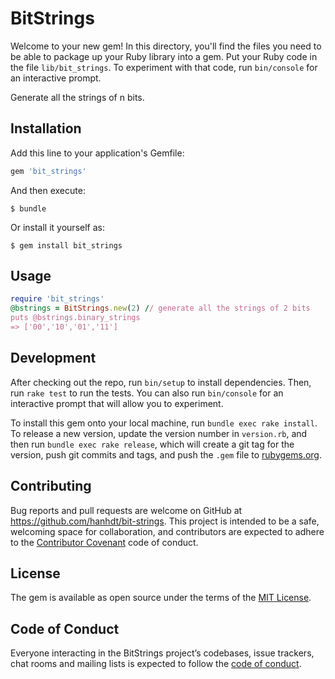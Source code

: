 # BitStrings

Welcome to your new gem! In this directory, you'll find the files you need to be able to package up your Ruby library into a gem. Put your Ruby code in the file `lib/bit_strings`. To experiment with that code, run `bin/console` for an interactive prompt.

Generate all the strings of n bits.

## Installation

Add this line to your application's Gemfile:

```ruby
gem 'bit_strings'
```

And then execute:

    $ bundle

Or install it yourself as:

    $ gem install bit_strings

## Usage

```ruby
require 'bit_strings'
@bstrings = BitStrings.new(2) // generate all the strings of 2 bits
puts @bstrings.binary_strings
=> ['00','10','01','11']
```

## Development

After checking out the repo, run `bin/setup` to install dependencies. Then, run `rake test` to run the tests. You can also run `bin/console` for an interactive prompt that will allow you to experiment.

To install this gem onto your local machine, run `bundle exec rake install`. To release a new version, update the version number in `version.rb`, and then run `bundle exec rake release`, which will create a git tag for the version, push git commits and tags, and push the `.gem` file to [rubygems.org](https://rubygems.org).

## Contributing

Bug reports and pull requests are welcome on GitHub at https://github.com/hanhdt/bit-strings. This project is intended to be a safe, welcoming space for collaboration, and contributors are expected to adhere to the [Contributor Covenant](http://contributor-covenant.org) code of conduct.

## License

The gem is available as open source under the terms of the [MIT License](http://opensource.org/licenses/MIT).

## Code of Conduct

Everyone interacting in the BitStrings project’s codebases, issue trackers, chat rooms and mailing lists is expected to follow the [code of conduct](https://github.com/hanhdt/bit-strings/blob/master/CODE_OF_CONDUCT.md).
